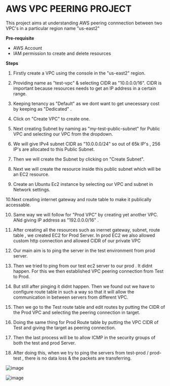 # AWS VPC PEERING PROJECT

This project aims at understanding AWS peering connnection between two VPC's in a particular region name "us-east2"

**Pre-requisite**

- AWS Account
- IAM permission to create and delete resources

**Steps**

1. Firstly create a VPC using the console in the "us-east2" region.

2. Providing name as "test-vpc" & selecting CIDR as "10.0.0.0/16". CIDR is important because resources needs to get an IP address in a certain range.

3. Keeping tenancy as "Default" as we dont want to get unecessary cost by keeping as "Dedicated" .

4. Click on "Create VPC" to create one.

5. Next creating Subnet by naming as "my-test-public-subnet" for Public VPC and selecting our VPC from the dropdown.

6. We will give IPv4 subnet CIDR as "10.0.0.0/24" so out of 65k IP's , 256 IP's are allocated to this Public Subnet.

7. Then we will create the Subnet by clicking on "Create Subnet".

8. Next we will create the resource inside this public subnet which will be an EC2 resource.

9. Create an Ubuntu Ec2 instance by selecting our VPC and subnet in Network settings.

10.Next creating internet gateway and route table to make it publically accessable.

10. Same way we will follow for "Prod VPC" by creating yet another VPC. ANd giving IP address as "192.0.0.0/16" .

11. After creating all the resources such as inernet gateway, subnet, route table , we created EC2 for Prod Server. In prod EC2 we also allowed custom http connection and allowed CIDR of our private VPC

12. Our main aim is to ping the server in the test environment from prod server.

13. Then we tried to ping from our test ec2 server to our prod . It didnt happen. For this we then established VPC peering connection from Test to Prod.

14. But still after pinging it didnt happen. Then we found out we have to configure route table in such a way so that it will allow the communication in between servers from different VPC.

15. Then we go to the Test route table and edit routes by putting the CIDR of the Prod VPC and selecting the peering connection in target.

16. Doing the same thing for Prod Route table by putting the VPC CIDR of Test and giving the target as peering connection.

17. Then the last process will be to allow ICMP in the security groups of both the test and prod Server.

18. After doing this, when we try to ping the servers from test-prod / prod-test , there is no data loss & the packets are transferring.

 ![image](https://github.com/user-attachments/assets/0126a889-d6af-42f1-9819-3f2e2d86a7ef)

 ![image](https://github.com/user-attachments/assets/d8aac2ca-3110-429b-b9c3-d29893d2e484)



